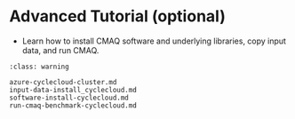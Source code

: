 # Advanced Tutorial (optional)

* Learn how to install CMAQ software and underlying libraries, copy input data, and run CMAQ.
```{admonition} Notice
:class: warning

```

```{toctree}
azure-cyclecloud-cluster.md
input-data-install_cyclecloud.md
software-install-cyclecloud.md
run-cmaq-benchmark-cyclecloud.md

